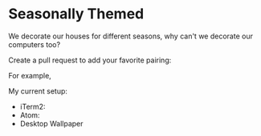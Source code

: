 # Seasonally Themed

We decorate our houses for different seasons, why can't we decorate our computers too?

Create a pull request to add your favorite pairing:

For example,

My current setup:
- iTerm2: 
- Atom: 
- Desktop Wallpaper
